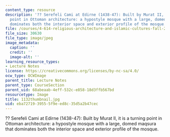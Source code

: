 ```yaml
---
content_type: resource
description: '?? Serefeli Cami at Edirne (1438-47): Built by Murat II, it is a turning
  point in Ottoman architecture: a hypostyle mosque with a large, domed maqsura that
  dominates both the interior space and exterior profile of the mosque.'
file: /courses/4-614-religious-architecture-and-islamic-cultures-fall-2002/eba7271939555f9eed8c35d5a2b47cec_1132thumbnail.jpg
file_size: 30630
file_type: image/jpeg
image_metadata:
  caption: ''
  credit: ''
  image-alt: ''
learning_resource_types:
- Lecture Notes
license: https://creativecommons.org/licenses/by-nc-sa/4.0/
ocw_type: OCWImage
parent_title: Lecture Notes
parent_type: CourseSection
parent_uid: 68abeaab-4eff-532c-e858-18d3ffb567bd
resourcetype: Image
title: 1132thumbnail.jpg
uid: eba72719-3955-5f9e-ed8c-35d5a2b47cec
---
```

?? Serefeli Cami at Edirne (1438-47): Built by Murat II, it is a turning point in Ottoman architecture: a hypostyle mosque with a large, domed maqsura that dominates both the interior space and exterior profile of the mosque.